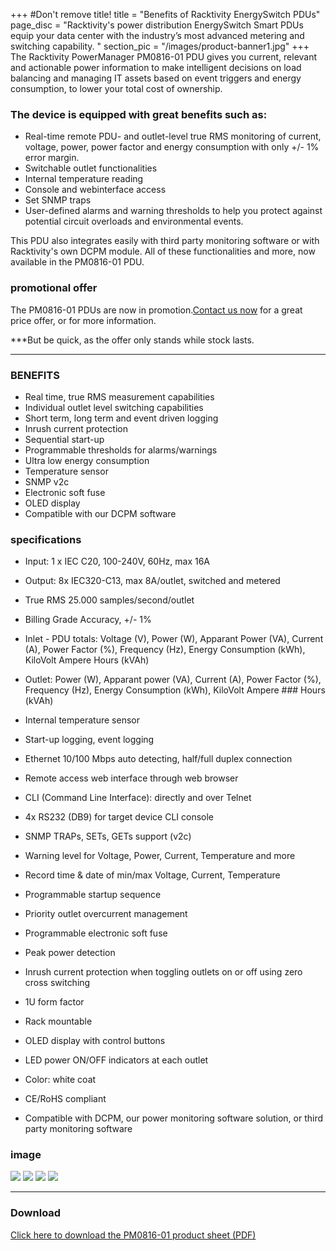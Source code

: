 +++
#Don't remove title!
title = "Benefits of Racktivity EnergySwitch PDUs"
page_disc = "Racktivity's power distribution EnergySwitch Smart PDUs equip your data center with the industry’s most advanced metering and switching capability.  "
section_pic = "/images/product-banner1.jpg"
+++
The Racktivity PowerManager PM0816-01 PDU gives you current, relevant and actionable power information to make intelligent decisions on load balancing and managing IT assets based on event triggers and energy consumption, to lower your total cost of ownership.

### The device is equipped with great benefits such as:

-   Real-time remote PDU- and outlet-level true RMS monitoring of current, voltage, power, power factor and energy consumption with only +/- 1% error margin.
-   Switchable outlet functionalities
-   Internal temperature reading
-   Console and webinterface access
-   Set SNMP traps
-   User-defined alarms and warning thresholds to help you protect against potential circuit overloads and environmental events.

This PDU also integrates easily with third party monitoring software or with Racktivity's own DCPM module.
All of these functionalities and more, now available in the PM0816-01 PDU.

### promotional offer

The PM0816-01 PDUs are now in promotion.[Contact us now](/contact) for a great price offer, or for more information.

***But be quick, as the offer only stands while stock lasts.

***

### BENEFITS

-   Real time, true RMS measurement capabilities
-   Individual outlet level switching capabilities
-   Short term, long term and event driven logging
-   Inrush current protection
-   Sequential start-up
-   Programmable thresholds for alarms/warnings
-   Ultra low energy consumption
-   Temperature sensor
-   SNMP v2c
-   Electronic soft fuse
-   OLED display
-   Compatible with our DCPM software

### specifications

-   Input: 1 x IEC C20, 100-240V, 60Hz, max 16A
-   Output: 8x IEC320-C13, max 8A/outlet, switched and metered
-   True RMS 25.000 samples/second/outlet
-   Billing Grade Accuracy, +/- 1%
-   Inlet - PDU totals: Voltage (V), Power (W), Apparant Power (VA), Current (A), Power Factor (%), Frequency (Hz), Energy Consumption (kWh), KiloVolt Ampere Hours (kVAh)

-   Outlet: Power (W), Apparant power (VA), Current (A), Power Factor (%), Frequency (Hz), Energy Consumption (kWh), KiloVolt Ampere ### Hours (kVAh)

-   Internal temperature sensor
-   Start-up logging, event logging
-   Ethernet 10/100 Mbps auto detecting, half/full duplex connection
-   Remote access web interface through web browser
-   CLI (Command Line Interface): directly and over Telnet
-   4x RS232 (DB9) for target device CLI console
-   SNMP TRAPs, SETs, GETs support (v2c)
-   Warning level for Voltage, Power, Current, Temperature and more
-   Record time & date of min/max Voltage, Current, Temperature
-   Programmable startup sequence
-   Priority outlet overcurrent management
-   Programmable electronic soft fuse
-   Peak power detection
-   Inrush current protection when toggling outlets on or off using zero cross switching
-   1U form factor
-   Rack mountable
-   OLED display with control buttons
-   LED power ON/OFF indicators at each outlet
-   Color: white coat
-   CE/RoHS compliant
-   Compatible with DCPM, our power monitoring software solution, or third party monitoring software

### image
<a href="/images/image-pdu-racktivity.PNG" class="fancybox link">![](/images/image-pdu-racktivity.PNG)</a>
<a href="/images/index.png" class="fancybox link">![](/images/index.png)</a>
<a href="/images/index.png" class="fancybox link">![](/images/index.png)</a>
<a href="/images/PDU-back.PNG" class="fancybox link">![](/images/PDU-back.PNG)</a>   

-------------  


### Download      


[Click here to download the PM0816-01 product sheet (PDF)](/pdf/PS%20PowerManager%20PM0816-01_0.pdf)